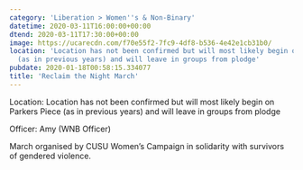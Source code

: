 ```yaml
---
category: 'Liberation > Women''s & Non-Binary'
datetime: 2020-03-11T16:00:00+00:00
dtend: 2020-03-11T17:30:00+00:00
image: https://ucarecdn.com/f70e55f2-7fc9-4df8-b536-4e42e1cb31b0/
location: 'Location has not been confirmed but will most likely begin on Parkers Piece
  (as in previous years) and will leave in groups from plodge'
pubdate: 2020-01-18T00:58:15.334077
title: 'Reclaim the Night March'
---
```

Location: Location has not been confirmed but will most likely begin on Parkers Piece (as in previous years) and will leave in groups from plodge

Officer: Amy (WNB Officer)

March organised by CUSU Women’s Campaign in solidarity with survivors of gendered violence.

